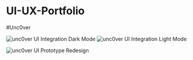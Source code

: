 # UI-UX-Portfolio

#Unc0ver

![unc0ver UI Integration Dark Mode](https://github.com/kjwamlex/UI-UX-Portfolio/blob/master/IMG_1722.PNG)
![unc0ver UI Integration Light Mode](https://github.com/kjwamlex/UI-UX-Portfolio/blob/master/IMG_1723.PNG)

![unc0ver UI Prototype Redesign](https://github.com/kjwamlex/UI-UX-Portfolio/blob/master/IMG_1729.PNG)
